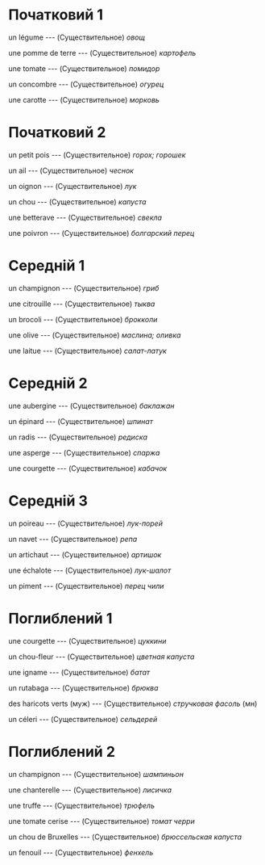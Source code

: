 # Початковий 1

un légume --- (Существительное)
*овощ*



une pomme de terre --- (Существительное)
*картофель*



une tomate --- (Существительное)
*помидор*



un concombre --- (Существительное)
*огурец*



une carotte --- (Существительное)
*морковь*



# Початковий 2

un petit pois --- (Существительное)
*горох; горошек*



un ail --- (Существительное)
*чеснок*



un oignon --- (Существительное)
*лук*



un chou --- (Существительное)
*капуста*



une betterave --- (Существительное)
*свекла*



une poivron --- (Существительное)
*болгарский перец*



# Середній 1

un champignon --- (Существительное)
*гриб*



une citrouille --- (Существительное)
*тыква*



un brocoli --- (Существительное)
*брокколи*



une olive --- (Существительное)
*маслина; оливка*



une laitue --- (Существительное)
*салат-латук*



# Середній 2

une aubergine --- (Существительное)
*баклажан*



un épinard --- (Существительное)
*шпинат*



un radis --- (Существительное)
*редиска*



une asperge --- (Существительное)
*спаржа*



une courgette --- (Существительное)
*кабачок*



# Середній 3

un poireau --- (Существительное)
*лук-порей*



un navet --- (Существительное)
*репа*



un artichaut --- (Существительное)
*артишок*



une échalote --- (Существительное)
*лук-шалот*



un piment --- (Существительное)
*перец чили*



# Поглиблений 1

une courgette --- (Существительное)
*цуккини*



un chou-fleur --- (Существительное)
*цветная капуста*



une igname --- (Существительное)
*батат*



un rutabaga --- (Существительное)
*брюква*



des haricots verts (муж) --- (Существительное)
*стручковая фасоль* (мн)



un céleri --- (Существительное)
*сельдерей*



# Поглиблений 2

un champignon --- (Существительное)
*шампиньон*



une chanterelle --- (Существительное)
*лисичка*



une truffe --- (Существительное)
*трюфель*



une tomate cerise --- (Существительное)
*томат черри*



un chou de Bruxelles --- (Существительное)
*брюссельская капуста*



un fenouil --- (Существительное)
*фенхель*